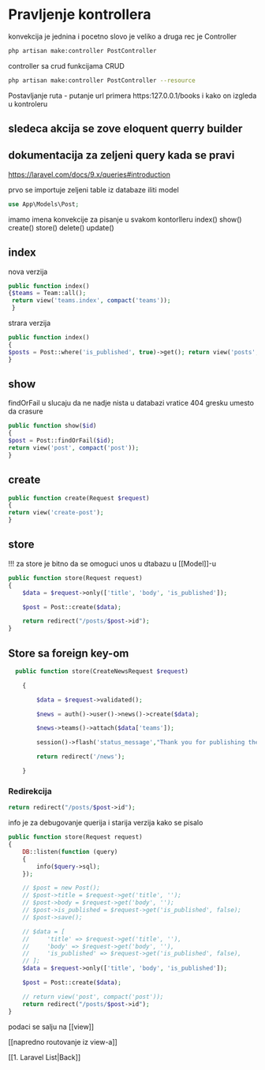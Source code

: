 # Pravljenje kontrollera
konvekcija je jednina i pocetno slovo je veliko a druga rec je Controller
```bash
php artisan make:controller PostController
```

controller sa crud funkcijama CRUD
```bash
php artisan make:controller PostController --resource
```

Postavljanje ruta - putanje url   primera  https:127.0.0.1/books i kako on izgleda u kontroleru

## sledeca akcija se zove  eloquent querry builder
## dokumentacija za zeljeni query  kada se pravi
https://laravel.com/docs/9.x/queries#introduction

prvo se importuje zeljeni table iz databaze iliti model 
```php 
use App\Models\Post;
```

imamo imena konvekcije za pisanje u svakom kontorlleru   index() show() create() store() delete() update()

## index
nova verzija
```php
public function index()
{$teams = Team::all();
 return view('teams.index', compact('teams'));
 }
```

strara verzija
```php
public function index()
{
$posts = Post::where('is_published', true)->get(); return view('posts', compact('posts')); // [ 'posts' => posts] }
}
```


## show 
findOrFail  u slucaju da ne nadje nista u databazi vratice 404 gresku umesto da crasure

```php
public function show($id)
{
$post = Post::findOrFail($id);
return view('post', compact('post'));
}

```

## create
```php
public function create(Request $request)
{
return view('create-post');
}
```

## store
!!! za store je bitno da se omoguci unos u dtabazu u [[Model]]-u

```php
public function store(Request request)
{
    $data = $request->only(['title', 'body', 'is_published']);

    $post = Post::create($data);

    return redirect("/posts/$post->id");
}
```

## Store sa foreign key-om
```php 
  public function store(CreateNewsRequest $request)

    {

        $data = $request->validated();

        $news = auth()->user()->news()->create($data);

        $news->teams()->attach($data['teams']);

        session()->flash('status_message',"Thank you for publishing the article on www.nba.com");

        return redirect('/news');

    }
```


### Redirekcija  
```php
return redirect("/posts/$post->id");
```

info je za debugovanje querija i starija verzija kako se pisalo
```php
public function store(Request request)
{
	DB::listen(function (query)
	{
		info($query->sql);
	});

    // $post = new Post();
    // $post->title = $request->get('title', '');
    // $post->body = $request->get('body', '');
    // $post->is_published = $request->get('is_published', false);
    // $post->save();

    // $data = [
    //     'title' => $request->get('title', ''),
    //     'body' => $request->get('body', ''),
    //     'is_published' => $request->get('is_published', false),
    // ];
    $data = $request->only(['title', 'body', 'is_published']);

    $post = Post::create($data);

    // return view('post', compact('post'));
    return redirect("/posts/$post->id");
}
```

podaci se salju na [[view]] 

[[napredno routovanje  iz  view-a]]

[[1. Laravel List|Back]]
